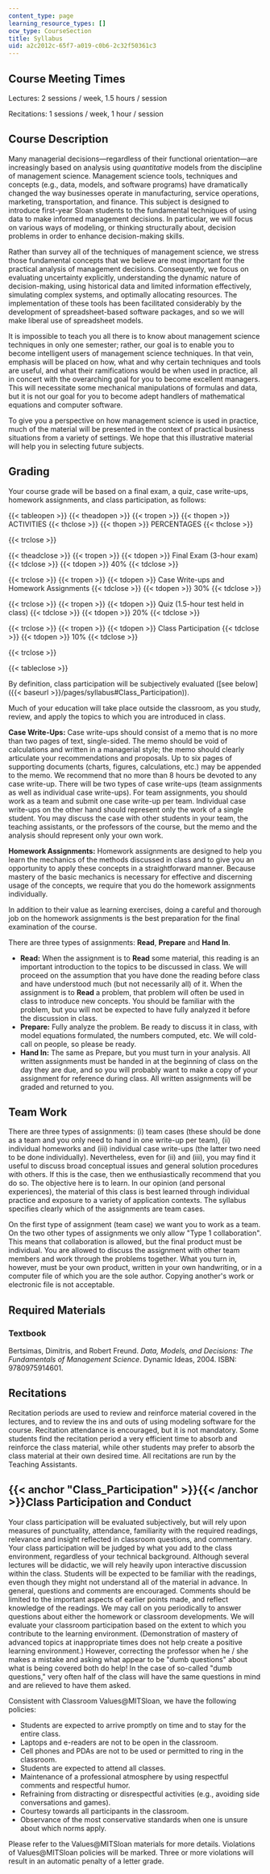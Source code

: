 ```yaml
---
content_type: page
learning_resource_types: []
ocw_type: CourseSection
title: Syllabus
uid: a2c2012c-65f7-a019-c0b6-2c32f50361c3
---
```


Course Meeting Times
--------------------

Lectures: 2 sessions / week, 1.5 hours / session

Recitations: 1 sessions / week, 1 hour / session

Course Description
------------------

Many managerial decisions—regardless of their functional orientation—are increasingly based on analysis using _quantitative_ models from the discipline of management science. Management science tools, techniques and concepts (e.g., data, models, and software programs) have dramatically changed the way businesses operate in manufacturing, service operations, marketing, transportation, and finance. This subject is designed to introduce first-year Sloan students to the fundamental techniques of using data to make informed management decisions. In particular, we will focus on various ways of modeling, or thinking structurally about, decision problems in order to enhance decision-making skills.

Rather than survey all of the techniques of management science, we stress those fundamental concepts that we believe are most important for the practical analysis of management decisions. Consequently, we focus on evaluating uncertainty explicitly, understanding the dynamic nature of decision-making, using historical data and limited information effectively, simulating complex systems, and optimally allocating resources. The implementation of these tools has been facilitated considerably by the development of spreadsheet-based software packages, and so we will make liberal use of spreadsheet models.

It is impossible to teach you all there is to know about management science techniques in only one semester; rather, our goal is to enable you to become intelligent users of management science techniques. In that vein, emphasis will be placed on how, what and why certain techniques and tools are useful, and what their ramifications would be when used in practice, all in concert with the overarching goal for you to become excellent managers. This will necessitate some mechanical manipulations of formulas and data, but it is not our goal for you to become adept handlers of mathematical equations and computer software.

To give you a perspective on how management science is used in practice, much of the material will be presented in the context of practical business situations from a variety of settings. We hope that this illustrative material will help you in selecting future subjects.

Grading
-------

Your course grade will be based on a final exam, a quiz, case write-ups, homework assignments, and class participation, as follows:

{{< tableopen >}}
{{< theadopen >}}
{{< tropen >}}
{{< thopen >}}
ACTIVITIES
{{< thclose >}}
{{< thopen >}}
PERCENTAGES
{{< thclose >}}

{{< trclose >}}

{{< theadclose >}}
{{< tropen >}}
{{< tdopen >}}
Final Exam (3-hour exam)
{{< tdclose >}}
{{< tdopen >}}
40%
{{< tdclose >}}

{{< trclose >}}
{{< tropen >}}
{{< tdopen >}}
Case Write-ups and Homework Assignments
{{< tdclose >}}
{{< tdopen >}}
30%
{{< tdclose >}}

{{< trclose >}}
{{< tropen >}}
{{< tdopen >}}
Quiz (1.5-hour test held in class)
{{< tdclose >}}
{{< tdopen >}}
20%
{{< tdclose >}}

{{< trclose >}}
{{< tropen >}}
{{< tdopen >}}
Class Participation
{{< tdclose >}}
{{< tdopen >}}
10%
{{< tdclose >}}

{{< trclose >}}

{{< tableclose >}}

By definition, class participation will be subjectively evaluated ([see below]({{< baseurl >}}/pages/syllabus#Class_Participation)).

Much of your education will take place outside the classroom, as you study, review, and apply the topics to which you are introduced in class.

**Case Write-Ups:** Case write-ups should consist of a memo that is no more than two pages of text, single-sided. The memo should be void of calculations and written in a managerial style; the memo should clearly articulate your recommendations and proposals. Up to six pages of supporting documents (charts, figures, calculations, etc.) may be appended to the memo. We recommend that no more than 8 hours be devoted to any case write-up. There will be two types of case write-ups (team assignments as well as individual case write-ups). For team assignments, you should work as a team and submit one case write-up per team. Individual case write-ups on the other hand should represent only the work of a single student. You may discuss the case with other students in your team, the teaching assistants, or the professors of the course, but the memo and the analysis should represent only your own work.

**Homework Assignments:** Homework assignments are designed to help you learn the mechanics of the methods discussed in class and to give you an opportunity to apply these concepts in a straightforward manner. Because mastery of the basic mechanics is necessary for effective and discerning usage of the concepts, we require that you do the homework assignments individually.

In addition to their value as learning exercises, doing a careful and thorough job on the homework assignments is the best preparation for the final examination of the course.

There are three types of assignments: **Read**, **Prepare** and **Hand In**.

*   **Read:** When the assignment is to **Read** some material, this reading is an important introduction to the topics to be discussed in class. We will proceed on the assumption that you have done the reading before class and have understood much (but not necessarily all) of it. When the assignment is to **Read** a problem, that problem will often be used in class to introduce new concepts. You should be familiar with the problem, but you will not be expected to have fully analyzed it before the discussion in class.
*   **Prepare:** Fully analyze the problem. Be ready to discuss it in class, with model equations formulated, the numbers computed, etc. We will cold-call on people, so please be ready.
*   **Hand In:** The same as Prepare, but you must turn in your analysis. All written assignments must be handed in at the beginning of class on the day they are due, and so you will probably want to make a copy of your assignment for reference during class. All written assignments will be graded and returned to you.

Team Work
---------

There are three types of assignments: (i) team cases (these should be done as a team and you only need to hand in one write-up per team), (ii) individual homeworks and (iii) individual case write-ups (the latter two need to be done individually). Nevertheless, even for (ii) and (iii), you may find it useful to discuss broad conceptual issues and general solution procedures with others. If this is the case, then we enthusiastically recommend that you do so. The objective here is to learn. In our opinion (and personal experiences), the material of this class is best learned through individual practice and exposure to a variety of application contexts. The syllabus specifies clearly which of the assignments are team cases.

On the first type of assignment (team case) we want you to work as a team. On the two other types of assignments we only allow "Type 1 collaboration". This means that collaboration is allowed, but the final product must be individual. You are allowed to discuss the assignment with other team members and work through the problems together. What you turn in, however, must be your own product, written in your own handwriting, or in a computer file of which you are the sole author. Copying another's work or electronic file is not acceptable.

Required Materials
------------------

### Textbook

Bertsimas, Dimitris, and Robert Freund. _Data, Models, and Decisions: The Fundamentals of Management Science_. Dynamic Ideas, 2004. ISBN: 9780975914601.

Recitations
-----------

Recitation periods are used to review and reinforce material covered in the lectures, and to review the ins and outs of using modeling software for the course. Recitation attendance is encouraged, but it is not mandatory. Some students find the recitation period a very efficient time to absorb and reinforce the class material, while other students may prefer to absorb the class material at their own desired time. All recitations are run by the Teaching Assistants.

{{< anchor "Class_Participation" >}}{{< /anchor >}}Class Participation and Conduct
----------------------------------------------------------------------------------

Your class participation will be evaluated subjectively, but will rely upon measures of punctuality, attendance, familiarity with the required readings, relevance and insight reflected in classroom questions, and commentary. Your class participation will be judged by what you add to the class environment, regardless of your technical background. Although several lectures will be didactic, we will rely heavily upon interactive discussion within the class. Students will be expected to be familiar with the readings, even though they might not understand all of the material in advance. In general, questions and comments are encouraged. Comments should be limited to the important aspects of earlier points made, and reflect knowledge of the readings. We may call on you periodically to answer questions about either the homework or classroom developments. We will evaluate your classroom participation based on the extent to which you contribute to the learning environment. (Demonstration of mastery of advanced topics at inappropriate times does not help create a positive learning environment.) However, correcting the professor when he / she makes a mistake and asking what appear to be "dumb questions" about what is being covered both do help! In the case of so-called "dumb questions," very often half of the class will have the same questions in mind and are relieved to have them asked.

Consistent with Classroom Values@MITSloan, we have the following policies:

*   Students are expected to arrive promptly on time and to stay for the entire class.
*   Laptops and e-readers are not to be open in the classroom.
*   Cell phones and PDAs are not to be used or permitted to ring in the classroom.
*   Students are expected to attend all classes.
*   Maintenance of a professional atmosphere by using respectful comments and respectful humor.
*   Refraining from distracting or disrespectful activities (e.g., avoiding side conversations and games).
*   Courtesy towards all participants in the classroom.
*   Observance of the most conservative standards when one is unsure about which norms apply.

Please refer to the Values@MITSloan materials for more details. Violations of Values@MITSloan policies will be marked. Three or more violations will result in an automatic penalty of a letter grade.